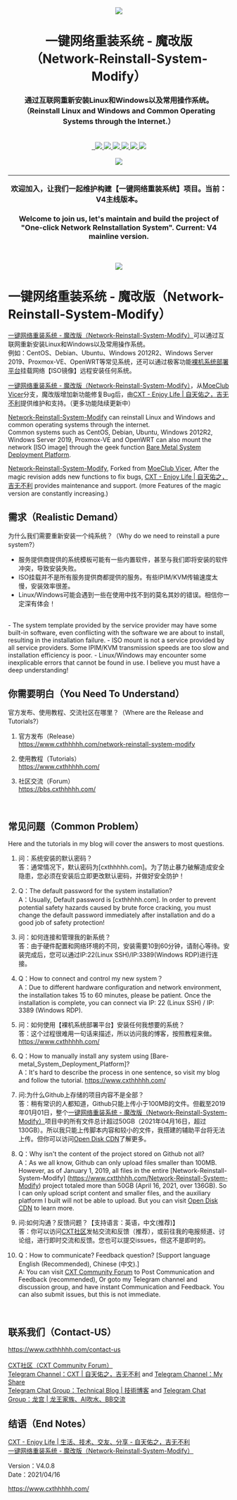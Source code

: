 <div align="center">
  <a href="https://www.cxthhhhh.com/network-reinstall-system-modify">
      <img src="https://raw.githubusercontent.com/MeowLove/Network-Reinstall-System-Modify/master/background/Network-Reinstall-System-Modify_LOGO1.png"  >
  </a>
  <h1 align="center">
    一键网络重装系统 - 魔改版 <br>（Network-Reinstall-System-Modify）
  </h1>
  <h3 align="center">
    通过互联网重新安装Linux和Windows以及常用操作系统。<br> （Reinstall Linux and Windows and Common Operating Systems through the Internet.） <br><br>
  </h3>

  <a href="/LICENSE">
    <img src="https://img.shields.io/badge/license-GPL_3.0-brightgreen.svg" alt="">
  </a>

  <a href="https://github.com/MeowLove/Network-Reinstall-System-Modify/pulls">
    <img src="https://img.shields.io/badge/PRs-welcome-brightgreen.svg" alt="">
  </a>
  
  <a href="https://github.com/MeowLove/Network-Reinstall-System-Modify/issues/new">
    <img src="https://img.shields.io/badge/Issues-welcome-brightgreen.svg">
  </a>
  
  <a href="https://github.com/MeowLove/Network-Reinstall-System-Modify/releases">
    <img src="https://img.shields.io/badge/release-4.1.0-blue.svg?">
  </a>
  
  <a href="https://github.com/MeowLove/Network-Reinstall-System-Modify/releases">
    <img src="https://img.shields.io/github/stars/MeowLove/Network-Reinstall-System-Modify.svg?style=flat-square&label=Stars&logo=github">
  </a>
  
  <a href="https://github.com/MeowLove/Network-Reinstall-System-Modify/">
    <img src="https://img.shields.io/github/forks/MeowLove/Network-Reinstall-System-Modify.svg?style=flat-square&label=Forks&logo=github">
  </a>

  <a href="https://bbs.cxthhhhh.com/forum.php">
    <img src="https://img.shields.io/badge/Contact-Forum-orange">
  </a>

  <a href="https://t.me/Technical_Blog">
    <img src="https://img.shields.io/badge/Contact-Telegram-orange">
  </a>
  
</div>
<br>

<div align="center">
  <a href="https://www.cxthhhhh.com/">
    <img src="https://raw.githubusercontent.com/MeowLove/Network-Reinstall-System-Modify/master/background/CXT_Logo.png">
  </a>
  <h3 align="center">
  <hr>
    欢迎加入，让我们一起维护构建【一键网络重装系统】项目。当前：V4主线版本。<br>
    <h3>Welcome to join us, let's maintain and build the project of "One-click Network ReInstallation System". Current: V4 mainline version.</h3>
    <br><br>
  </h3>
  <img src="https://raw.githubusercontent.com/MeowLove/Network-Reinstall-System-Modify/master/background/Preview2021.png">
</div>


# 一键网络重装系统 - 魔改版（Network-Reinstall-System-Modify）
  
[一键网络重装系统 - 魔改版（Network-Reinstall-System-Modify）](https://www.cxthhhhh.com/network-reinstall-system-modify)可以通过互联网重新安装Linux和Windows以及常用操作系统。  
例如：CentOS、Debian、Ubuntu、Windows 2012R2、Windows Server 2019、Proxmox-VE、OpenWRT等常见系统，还可以通过极客功能[裸机系统部署平台](https://www.cxthhhhh.com/bare-metal_system_deployment_platform)挂载网络【ISO镜像】远程安装任何系统。  
  
[一键网络重装系统 - 魔改版（Network-Reinstall-System-Modify）](https://github.com/MeowLove/Network-Reinstall-System-Modify)，从[MoeClub Vicer](https://moeclub.org/)分支，魔改版增加新功能修复Bug后，由[CXT - Enjoy Life | 自天佑之，吉无不利](https://www.cxthhhhh.com/)提供维护和支持。（更多功能陆续更新中）  


[Network-Reinstall-System-Modify](https://www.cxthhhhh.com/network-reinstall-system-modify) can reinstall Linux and Windows and common operating systems through the internet.  
Common systems such as CentOS, Debian, Ubuntu, Windows 2012R2, Windows Server 2019, Proxmox-VE and OpenWRT can also mount the network [ISO image] through the geek function [Bare Metal System Deployment Platform](https://www.cxthhhhh.com/bare-metal_system_deployment_platform).  

[Network-Reinstall-System-Modify](https://github.com/MeowLove/Network-Reinstall-System-Modify), Forked from [MoeClub Vicer](https://moeclub.org/), After the magic revision adds new functions to fix bugs, [CXT - Enjoy Life | 自天佑之，吉无不利](https://www.cxthhhhh.com/) provides maintenance and support. (more Features of the magic version are constantly increasing.)  


## 需求（Realistic Demand）
为什么我们需要重新安装一个纯系统？（Why do we need to reinstall a pure system?）
<br>
- 服务提供商提供的系统模板可能有一些内置软件，甚至与我们即将安装的软件冲突，导致安装失败。
- ISO挂载并不是所有服务提供商都提供的服务。有些IPIM/KVM传输速度太慢，安装效率很差。
- Linux/Windows可能会遇到一些在使用中找不到的莫名其妙的错误。相信你一定深有体会！
<br>
- The system template provided by the service provider may have some built-in software, even conflicting with the software we are about to install, resulting in the installation failure.
- ISO mount is not a service provided by all service providers. Some IPIM/KVM transmission speeds are too slow and installation efficiency is poor.
- Linux/Windows may encounter some inexplicable errors that cannot be found in use. I believe you must have a deep understanding!
<br>


## 你需要明白（You Need To Understand）
官方发布、使用教程、交流社区在哪里？（Where are the Release and Tutorials?）
<br>

1. 官方发布（Release）  
https://www.cxthhhhh.com/network-reinstall-system-modify  

2. 使用教程（Tutorials）  
https://www.cxthhhhh.com/  

3. 社区交流（Forum）  
https://bbs.cxthhhhh.com/  
<br>

## 常见问题（Common Problem）
Here and the tutorials in my blog will cover the answers to most questions.  

1. 问：系统安装的默认密码？  
答：通常情况下，默认密码为[cxthhhhh.com]。为了防止暴力破解造成安全隐患，您必须在安装后立即更改默认密码，并做好安全防护！  
1. Q：The default password for the system installation?  
A：Usually, Default password is [cxthhhhh.com]. In order to prevent potential safety hazards caused by brute force cracking, you must change the default password immediately after installation and do a good job of safety protection!  

2. 问：如何连接和管理我的新系统？  
答：由于硬件配置和网络环境的不同，安装需要10到60分钟，请耐心等待。安装完成后，您可以通过IP:22(Linux SSH)/IP:3389(Windows RDP)进行连接。  
2. Q：How to connect and control my new system？  
A：Due to different hardware configuration and network environment, the installation takes 15 to 60 minutes, please be patient. Once the installation is complete, you can connect via IP: 22 (Linux SSH) / IP: 3389 (Windows RDP).

3. 问：如何使用【裸机系统部署平台】安装任何我想要的系统？  
答：这个过程很难用一句话来描述，所以访问我的博客，按照教程来做。https://www.cxthhhhh.com/  
3. Q：How to manually install any system using [Bare-metal_System_Deployment_Platform]?  
A：It's hard to describe the process in one sentence, so visit my blog and follow the tutorial. https://www.cxthhhhh.com/  

4. 问:为什么Github上存储的项目内容不是全部？  
答：稍有常识的人都知道，Github只能上传小于100MB的文件。但截至2019年01月01日，整个[一键网络重装系统 - 魔改版（Network-Reinstall-System-Modify）](https://www.cxthhhhh.com/network-reinstall-system-modify)项目中的所有文件总计超过50GB（2021年04月16日，超过130GB）。所以我只能上传脚本内容和较小的文件，我搭建的辅助平台将无法上传。但你可以访问[Open Disk CDN](https://odc.cxthhhhh.com/)了解更多。  
4. Q：Why isn't the content of the project stored on Github not all?  
A：As we all know, Github can only upload files smaller than 100MB. However, as of January 1, 2019, all files in the entire [Network-Reinstall-System-Modify] (https://www.cxtthhhh.com/Network-Reinstall-System-Modify) project totaled more than 50GB (April 16, 2021, over 136GB). So I can only upload script content and smaller files, and the auxiliary platform I built will not be able to upload. But you can visit [Open Disk CDN](https://odc.cxthhhhh.com/) to learn more.  

5. 问:如何沟通？反馈问题？【支持语言：英语，中文(推荐)】  
答：你可以访问[CXT社区](https://bbs.cxthhhhh.com/)发帖交流和反馈（推荐），或前往我的电报频道、讨论组，进行即时交流和反馈。您也可以提交issues，但这不是即时的。  
5. Q：How to communicate? Feedback question? [Support language English (Recommended), Chinese (中文).]  
A: You can visit [CXT Community Forum](https://bbs.cxthhhhh.com/) to Post Communication and Feedback (recommended), Or goto my Telegram channel and discussion group, and have instant Communication and Feedback. You can also submit issues, but this is not immediate.  
<br>

## 联系我们（Contact-US）
https://www.cxthhhhh.com/contact-us  
<br>
[CXT社区（CXT Community Forum）](https://bbs.cxthhhhh.com/)  
[Telegram Channel：CXT | 自天佑之，吉无不利](https://t.me/CXTHHHHH) and [Telegram Channel：My Share](https://t.me/me_share)  
[Telegram Chat Group：Technical Blog | 技術博客](https://t.me/Technical_Blog) and [Telegram Chat Group：龙宫 | 龙王家族、AI吹水、BB交流](https://t.me/Dragon_Palace)  


## 结语（End Notes）

[CXT - Enjoy Life | 生活、技术、交友、分享 - 自天佑之，吉无不利](https://www.cxthhhhh.com/)  
[一键网络重装系统 - 魔改版（Network-Reinstall-System-Modify）](https://www.cxthhhhh.com/network-reinstall-system-modify)  

Version：V4.0.8  
Date：2021/04/16  

https://www.cxthhhhh.com/